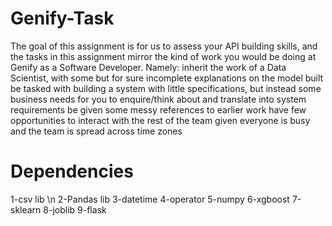 # Genify-Task
The goal of this assignment is for us to assess your API building skills, and the tasks in this assignment mirror the kind of work
you would be doing at Genify as a Software Developer. Namely:
inherit the work of a Data Scientist, with some but for sure incomplete explanations on the model built
be tasked with building a system with little specifications, but instead some business needs for you to enquire/think about
and translate into system requirements
be given some messy references to earlier work
have few opportunities to interact with the rest of the team given everyone is busy and the team is spread across time
zones

# Dependencies
1-csv lib \n
2-Pandas lib
3-datetime
4-operator
5-numpy
6-xgboost
7-sklearn
8-joblib
9-flask
